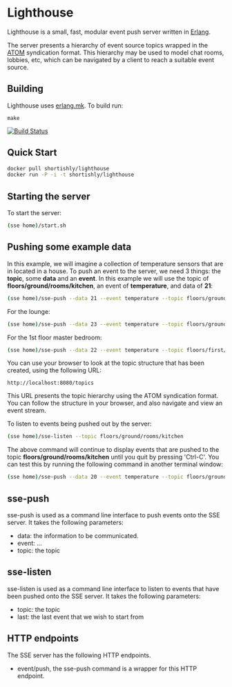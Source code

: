# Lighthouse

Lighthouse is a small, fast, modular event push server written in
[Erlang](http://erlang.org).

The server presents a hierarchy of event source topics wrapped in the
[ATOM](http://www.ietf.org/rfc/rfc4287) syndication format. This
hierarchy may be used to model chat rooms, lobbies, etc, which can be
navigated by a client to reach a suitable event source.

## Building

Lighthouse uses [erlang.mk](https://github.com/ninenines/erlang.mk). To build run:

```
make
```

[![Build Status](https://travis-ci.org/shortishly/lighthouse.svg)](https://travis-ci.org/shortishly/lighthouse)



## Quick Start

```sh
docker pull shortishly/lighthouse
docker run -P -i -t shortishly/lighthouse
```


## Starting the server

To start the server:

```sh
(sse home)/start.sh
```

## Pushing some example data

In this example, we will imagine a collection of temperature sensors
that are in located in a house.  To push an event to the server, we
need 3 things: the **topic**, some **data** and an **event**. In this
example we will use the topic of **floors/ground/rooms/kitchen**, an
event of **temperature**, and data of **21**:

```sh
(sse home)/sse-push --data 21 --event temperature --topic floors/ground/rooms/kitchen
```

For the lounge:

```sh
(sse home)/sse-push --data 23 --event temperature --topic floors/ground/rooms/lounge
```

For the 1st floor master bedroom:

```sh
(sse home)/sse-push --data 22 --event temperature --topic floors/first/rooms/master-bedroom
```

You can use your browser to look at the topic structure that has been
created, using the following URL:

`http://localhost:8080/topics`

This URL presents the topic hierarchy using the ATOM syndication
format. You can follow the structure in your browser, and also
navigate and view an event stream.

To listen to events being pushed out by the server:

```sh
(sse home)/sse-listen --topic floors/ground/rooms/kitchen
```

The above command will continue to display events that are pushed to
the topic **floors/ground/rooms/kitchen** until you quit by pressing
'Ctrl-C'. You can test this by running the following command in
another terminal window:

```sh
(sse home)/sse-push --data 20 --event temperature --topic floors/ground/rooms/kitchen
```


sse-push
--------

sse-push is used as a command line interface to push events onto the
SSE server. It takes the following parameters:

* data: the information to be communicated.
* event: ...
* topic: the topic

sse-listen
----------

sse-listen is used as a command line interface to listen to events
that have been pushed onto the SSE server. It takes the following
parameters:

* topic: the topic
* last: the last event that we wish to start from


HTTP endpoints
--------------

The SSE server has the following HTTP endpoints.

* event/push, the sse-push command is a wrapper for this HTTP
  endpoint.
